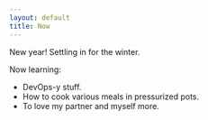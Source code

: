 ```yaml
---
layout: default
title: Now
---
```

New year! Settling in for the winter. 

Now learning:
* DevOps-y stuff.
* How to cook various meals in pressurized pots.
* To love my partner and myself more. 

